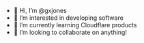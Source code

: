 - 👋 Hi, I’m @gxjones
- 👀 I’m interested in developing software
- 🌱 I’m currently learning Cloudflare products
- 💞️ I’m looking to collaborate on anything!

<!---
gxjones/gxjones is a ✨ special ✨ repository because its `README.md` (this file) appears on your GitHub profile.
You can click the Preview link to take a look at your changes.
--->
